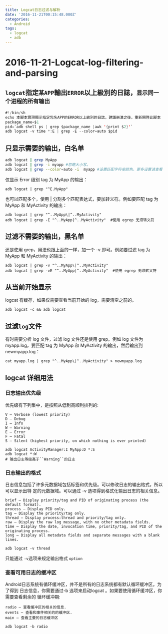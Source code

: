 ```yaml
---
title: Logcat日志过滤与解析
date: '2016-11-21T00:15:48.000Z'
categories:
  - Android
tags:
  - logcat
  - adb
---
```


# 2016-11-21-Logcat-log-filtering-and-parsing

## `logcat`指定`某APP`輸出`ERROR`以上級別的日誌，`显示同一个进程的所有输出`

```java
#!/bin/sh  
echo 本腳本實現顯示指定包名APP的ERROR以上級別的日誌，建議崩潰之後，重新開啓此腳本  
package_name=$1  
pid=`adb shell ps | grep $package_name |awk '{print $2}'`  
adb logcat -v time *:E | grep -E --color=auto $pid
```

## 只显示需要的输出，白名单

```bash
adb logcat | grep MyApp
adb logcat | grep -i myapp #忽略大小写。
adb logcat | grep --color=auto -i  myapp #设置匹配字符串颜色。更多设置请查看 grep 帮助。
```

仅显示 Error 级别 tag 为 MyApp 的输出：

```text
adb logcat | grep "^E.MyApp"
```

也可以匹配多个，使用 \| 分割多个匹配表达式，要加转义符。例如要匹配 tag 为 MyApp 和 MyActivity 的输出：

```text
adb logcat | grep "^..MyApp\|^..MyActivity"
adb logcat | grep -E "^..MyApp|^..MyActivity"  #使用 egrep 无须转义符
```

## 过滤不需要的输出，黑名单

还是使用 grep，用法也跟上面的一样，加一个 -v 即可。例如要过滤 tag 为 MyApp 和 MyActivity 的输出：

```text
adb logcat | grep -v "^..MyApp\|^..MyActivity"
adb logcat | grep -vE "^..MyApp|^..MyActivity"  #使用 egrep 无须转义符
```

## 从当前开始显示

logcat 有缓存，如果仅需要查看当前开始的 log，需要清空之前的。

```text
adb logcat -c && adb logcat
```

## 过滤`log`文件

有时需要分析 log 文件，过滤 log 文件还是使用 grep。例如 log 文件为 myapp.log，要匹配 tag 为 MyApp 和 MyActivity 的输出，然后输出到 newmyapp.log：

```text
cat myapp.log | grep "^..MyApp\|^..MyActivity" > newmyapp.log
```

## logcat 详细用法

### 日志输出优先级

优先级有下列集中，是按照从低到高顺利排列的:

```text
V — Verbose (lowest priority)
D — Debug
I — Info
W — Warning
E — Error
F — Fatal
S — Silent (highest priority, on which nothing is ever printed)
```

```text
adb logcat ActivityManager:I MyApp:D *:S
adb logcat *:W                                                                  # 输出日志等级高于``Warning``的日志
```

### 日志输出的格式

日志信息包括了许多元数据域包括标签和优先级。可以修改日志的输出格式，所以可以显示出特 定的元数据域。可以通过 -v 选项得到格式化输出日志的相关信息。

```text
brief — Display priority/tag and PID of originating process (the default format).
process — Display PID only.
tag — Display the priority/tag only.
thread — Display process:thread and priority/tag only.
raw — Display the raw log message, with no other metadata fields.
time — Display the date, invocation time, priority/tag, and PID of the originating process.
long — Display all metadata fields and separate messages with a blank lines.
```

```text
adb logcat -v thread
```

只能通过 `-v`选项来规定输出格式 `option`

### 查看可用日志的缓冲区

Android日志系统有循环缓冲区，并不是所有的日志系统都有默认循环缓冲区。为了得到 日志信息，你需要通过-b 选项来启动logcat 。如果要使用循环缓冲区，你需要查看剩余的 循环缓冲期:

```text
radio — 查看缓冲区的相关的信息.
events — 查看和事件相关的的缓冲区.
main — 查看主要的日志缓冲区
```

```text
adb logcat -b radio
```


